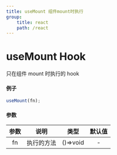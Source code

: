 ```yaml
---
title: useMount 组件mount时执行
group:
    title: react
    path: /react
---
```


# useMount Hook

只在组件 mount 时执行的 hook

#### 例子

```ts
useMount(fn);
```

#### 参数

| 参数 |    说明    |   类型   | 默认值 |
| :--: | :--------: | :------: | :----: |
|  fn  | 执行的方法 | ()=>void |   -    |
